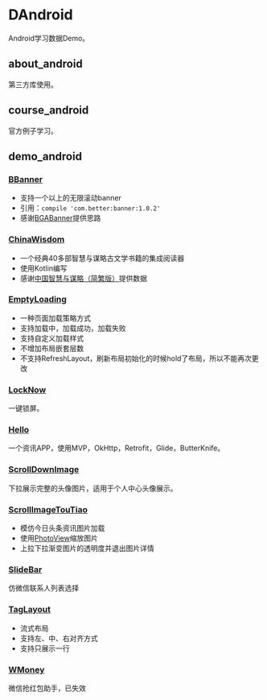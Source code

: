 # DAndroid
Android学习数据Demo。
## about_android
第三方库使用。
## course_android
官方例子学习。
## demo_android
### [BBanner](https://github.com/471448446/DAndroid/tree/master/demo_android/BBanner)
* 支持一个以上的无限滚动banner
* 引用：`compile 'com.better:banner:1.0.2'`
* 感谢[BGABanner](https://github.com/bingoogolapple/BGABanner-Android)提供思路

### [ChinaWisdom](https://github.com/471448446/DAndroid/tree/master/demo_android/ChinaWisdom)
* 一个经典40多部智慧与谋略古文学书籍的集成阅读器
* 使用Kotlin编写
* 感谢[中国智慧与谋略（简繁版）](https://play.google.com/store/apps/details?id=com.zhaozhao.zhang.chinawisdom)提供数据

### [EmptyLoading](https://github.com/471448446/DAndroid/tree/master/demo_android/EmptyLoading)
* 一种页面加载策略方式
* 支持加载中，加载成功，加载失败
* 支持自定义加载样式
* 不增加布局嵌套层数
* 不支持RefreshLayout，刷新布局初始化的时候hold了布局，所以不能再次更改

### [LockNow](https://github.com/471448446/DAndroid/tree/master/demo_android/LockNow)
一键锁屏。

### [Hello](https://github.com/471448446/DAndroid/tree/master/demo_android/Hello)
一个资讯APP，使用MVP，OkHttp，Retrofit，Glide，ButterKnife。

### [ScrollDownImage](https://github.com/471448446/DAndroid/tree/master/demo_android/ScrollDownImage)
下拉展示完整的头像图片，适用于个人中心头像展示。

### [ScrollImageTouTiao](https://github.com/471448446/DAndroid/tree/master/demo_android/ScrollImageTouTiao)
* 模仿今日头条资讯图片加载
* 使用[PhotoView](https://github.com/chrisbanes/PhotoView)缩放图片
* 上拉下拉渐变图片的透明度并退出图片详情

### [SlideBar](https://github.com/471448446/DAndroid/tree/master/demo_android/SlideBar)
仿微信联系人列表选择

### [TagLayout](https://github.com/471448446/DAndroid/tree/master/demo_android/TagLayout)
* 流式布局
* 支持左、中、右对齐方式
* 支持只展示一行

### [WMoney](https://github.com/471448446/DAndroid/tree/master/demo_android/WMoney)
微信抢红包助手，已失效


